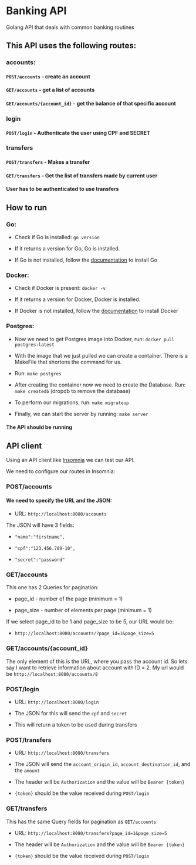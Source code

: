 # Banking API

Golang API that deals with common banking routines



## This API uses the following routes:

### accounts:

#### `POST/accounts` - create an account

#### `GET/accounts` - get a list of accounts

#### `GET/accounts/{account_id}` - get the balance of that specific account

### login

#### `POST/login` - Authenticate the user using CPF and SECRET

### transfers

#### `POST/transfers` - Makes a transfer

#### `GET/transfers` - Get the list of transfers made by current user

#### User has to be authenticated to use transfers

## How to run

### Go:

* Check if Go is installed: `go version`

* If it returns a version for Go, Go is installed.

* If Go is not installed, follow the [documentation](https://golang.org/doc/install) to install Go

### Docker:

* Check if Docker is present: `docker -v`

* If it returns a version for Docker, Docker is installed.

* If Docker is not installed, follow the [documentation](https://docs.docker.com/engine/install/ubuntu/) to install Docker

### Postgres:

* Now we need to get Postgres image into Docker, run: `docker pull postgres:latest`

* With the image that we just pulled we can create a container. There is a MakeFile that shortens the command for us.

* Run: `make postgres`

* After creating the container now we need to create the Database. Run: `make createdb` (dropdb to remove the database)

* To perform our migrations, run: `make migrateup`

* Finally, we can start the server by running: `make server`

#### The API should be running

## API client

Using an API client like [Insomnia](https://insomnia.rest/) we can test our API.

We need to configure our routes in Insomnia:

### POST/accounts

#### We need to specify the URL and the JSON:

* URL: `http://localhost:8080/accounts`

The JSON will have 3 fields:

* `"name":"firstname",`

* `"cpf":"123.456.789-10",`

* `"secret":"password"`

### GET/accounts

This one has 2 Queries for pagination: 

* page_id - number of the page (minimum = 1)

* page_size - number of elements per page (minimum = 1)

If we select page_id to be 1 and page_size to be 5, our URL would be:

* `http://localhost:8080/accounts/?page_id=1&page_size=5`

### GET/accounts/{account_id}

The only element of this is the URL, where you pass the account id. So lets say I want to retrieve information about account with ID = 2. My url would be
`http://localhost:8080/accounts/8`

### POST/login

* URL: `http://localhost:8080/login`

* The JSON for this will send the `cpf` and `secret`

* This will return a token to be used during transfers

### POST/transfers

* URL: `http://localhost:8080/transfers`

* The JSON will send the `account_origin_id`, `account_destination_id`, and the `amount`

* The header will be `Authorization` and the value will be `Bearer {token}`

* `{token}` should be the value received during `POST/login`

### GET/transfers

This has the same Query fields for pagination as `GET/accounts`

* URL: `http://localhost:8080/transfers?page_id=1&page_size=5`

* The header will be `Authorization` and the value will be `Bearer {token}`

* `{token}` should be the value received during `POST/login`
